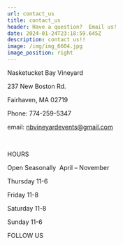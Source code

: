```yaml
---
url: contact_us
title: contact_us
header: Have a question?  Email us!
date: 2024-01-24T23:18:59.645Z
description: contact us!!
image: /img/img_6604.jpg
image_position: right
---
```

Nasketucket Bay Vineyard

237 New Boston Rd.

Fairhaven, MA 02719

Phone: 774-259-5347

email: nbvineyardevents@gmail.com

<br/>

HOURS

Open Seasonally  April – November

Thursday 11-6

Friday 11-8

Saturday 11-8

Sunday 11-6

FOLLOW US